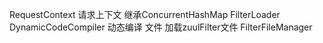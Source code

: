 RequestContext 请求上下文 继承ConcurrentHashMap
FilterLoader
DynamicCodeCompiler 动态编译 文件 加载zuulFilter文件  FilterFileManager